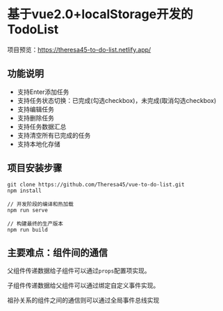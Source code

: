 # 基于vue2.0+localStorage开发的TodoList

项目预览：https://theresa45-to-do-list.netlify.app/

## 功能说明

- 支持Enter添加任务
- 支持任务状态切换：已完成(勾选checkbox)，未完成(取消勾选checkbox)
- 支持编辑任务
- 支持删除任务
- 支持任务数据汇总
- 支持清空所有已完成的任务
- 支持本地化存储

## 项目安装步骤

```
git clone https://github.com/Theresa45/vue-to-do-list.git
npm install

// 开发阶段的编译和热加载
npm run serve

// 构建最终的生产版本
npm run build
```
## 主要难点：组件间的通信

父组件传递数据给子组件可以通过`props`配置项实现。

子组件传递数据给父组件可以通过绑定自定义事件实现。

祖孙关系的组件之间的通信则可以通过全局事件总线实现
